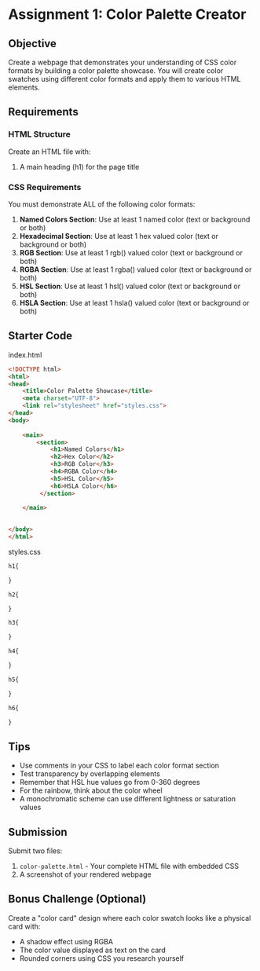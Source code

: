# Assignment 1: Color Palette Creator

## Objective
Create a webpage that demonstrates your understanding of CSS color formats by building a color palette showcase. You will create color swatches using different color formats and apply them to various HTML elements.

## Requirements

### HTML Structure
Create an HTML file with:
1. A main heading (h1) for the page title

### CSS Requirements
You must demonstrate ALL of the following color formats:
1. **Named Colors Section**: Use at least 1 named color (text or background or both)
2. **Hexadecimal Section**: Use at least 1 hex valued color (text or background or both)
3. **RGB Section**: Use at least 1 rgb() valued color (text or background or both)
4. **RGBA Section**: Use at least 1 rgba() valued color (text or background or both)
5. **HSL Section**: Use at least 1 hsl() valued color (text or background or both)
6. **HSLA Section**: Use at least 1 hsla() valued color (text or background or both)
   
## Starter Code

index.html
```html
<!DOCTYPE html>
<html>
<head>
    <title>Color Palette Showcase</title>
    <meta charset="UTF-8">
    <link rel="stylesheet" href="styles.css">
</head>
<body>
   
    <main>
        <section>
            <h1>Named Colors</h1>
            <h2>Hex Color</h2>
            <h3>RGB Color</h3>
            <h4>RGBA Color</h4>
            <h5>HSL Color</h5>
            <h6>HSLA Color</h6>
         </section>
        
    </main>
    

</body>
</html>
```

styles.css
```css
h1{

}

h2{

}

h3{

}

h4{

}

h5{

}

h6{

}


```


## Tips
- Use comments in your CSS to label each color format section
- Test transparency by overlapping elements
- Remember that HSL hue values go from 0-360 degrees
- For the rainbow, think about the color wheel
- A monochromatic scheme can use different lightness or saturation values

## Submission
Submit two files:
1. `color-palette.html` - Your complete HTML file with embedded CSS
2. A screenshot of your rendered webpage

## Bonus Challenge (Optional)
Create a "color card" design where each color swatch looks like a physical card with:
- A shadow effect using RGBA
- The color value displayed as text on the card
- Rounded corners using CSS you research yourself
